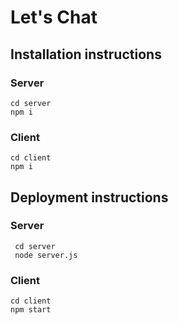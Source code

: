 # Let's Chat

## Installation instructions

### Server
```
cd server
npm i
```

### Client 
```
cd client
npm i
```

## Deployment instructions
### Server
```
 cd server
 node server.js
```

### Client 
```
cd client
npm start
```